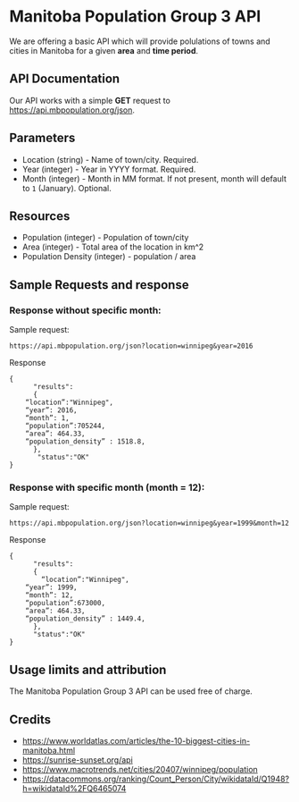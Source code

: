 # Manitoba Population Group 3 API
We are offering a basic API which will provide polulations of towns and cities in Manitoba for a given **area** and **time period**.

## API Documentation
Our API works with a simple **GET** request to https://api.mbpopulation.org/json.

## Parameters
* Location (string) - Name of town/city. Required.
* Year (integer) - Year in YYYY format. Required.
* Month (integer) - Month in MM format. If not present, month will default to ```1``` (January). Optional.

## Resources
* Population (integer) - Population of town/city
* Area (integer) - Total area of the location in km^2
* Population Density (integer) - population / area

## Sample Requests and response
### Response without specific month:
Sample request:
```
https://api.mbpopulation.org/json?location=winnipeg&year=2016
```

Response

```
{
      "results":
      {
	“location”:"Winnipeg",
	“year”: 2016,
	“month”: 1,
	“population”:705244,
	“area”: 464.33,
	“population_density” : 1518.8,
      },
       "status":"OK"
}
```

### Response with specific month (month = 12):
Sample request:
``` 
https://api.mbpopulation.org/json?location=winnipeg&year=1999&month=12 
```

Response

```
{
      "results":
      {
       	“location”:"Winnipeg",
	“year”: 1999,
	“month”: 12,
	“population”:673000,
	“area”: 464.33,
	“population_density” : 1449.4,
      },
      "status":"OK"
}
```

## Usage limits and attribution
The Manitoba Population Group 3 API can be used free of charge. 

## Credits
- https://www.worldatlas.com/articles/the-10-biggest-cities-in-manitoba.html
- https://sunrise-sunset.org/api
- https://www.macrotrends.net/cities/20407/winnipeg/population 
- https://datacommons.org/ranking/Count_Person/City/wikidataId/Q1948?h=wikidataId%2FQ6465074
